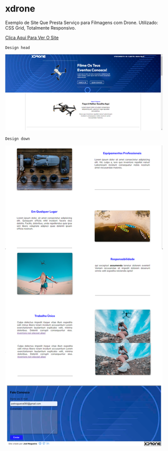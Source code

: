 # xdrone
 Exemplo de Site Que Presta Serviço para Filmagens com Drone. Utilizado: CSS Grid, Totalmente Responsivo.

[Clica Aqui Para Ver O Site](https://joelnogueira.github.io/xdrone/)

`Design head `
<p align="center">
 <img width= "800px" src= "dd.png" >
</p>


`Design down`
<p align="center">
 <img width= "800px" src= "d.png" >
</p>
